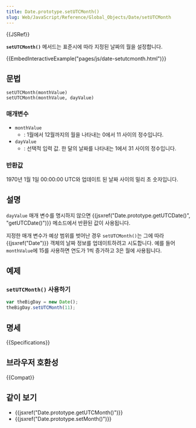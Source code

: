 ```yaml
---
title: Date.prototype.setUTCMonth()
slug: Web/JavaScript/Reference/Global_Objects/Date/setUTCMonth
---
```


{{JSRef}}

**`setUTCMonth()`** 메서드는 표준시에 따라 지정된 날짜의 월을 설정합니다.

{{EmbedInteractiveExample("pages/js/date-setutcmonth.html")}}

## 문법

```js-nolint
setUTCMonth(monthValue)
setUTCMonth(monthValue, dayValue)
```

### 매개변수

- `monthValue`
  - : 1월에서 12월까지의 월을 나타내는 0에서 11 사이의 정수입니다.
- `dayValue`
  - : 선택적 입력 값. 한 달의 날짜를 나타내는 1에서 31 사이의 정수입니다.

### 반환값

1970년 1월 1일 00:00:00 UTC와 업데이트 된 날짜 사이의 밀리 초 숫자입니다.

## 설명

`dayValue` 매개 변수를 명시하지 않으면 {{jsxref("Date.prototype.getUTCDate()", "getUTCDate()")}} 메소드에서 반환된 값이 사용됩니다.

지정한 매개 변수가 예상 범위를 벗어난 경우 `setUTCMonth()`는 그에 따라 {{jsxref("Date")}} 객체의 날짜 정보를 업데이트하려고 시도합니다. 예를 들어 `monthValue`에 15를 사용하면 연도가 1씩 증가하고 3은 월에 사용됩니다.

## 예제

### `setUTCMonth()` 사용하기

```js
var theBigDay = new Date();
theBigDay.setUTCMonth(11);
```

## 명세

{{Specifications}}

## 브라우저 호환성

{{Compat}}

## 같이 보기

- {{jsxref("Date.prototype.getUTCMonth()")}}
- {{jsxref("Date.prototype.setMonth()")}}
